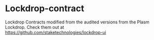 # Lockdrop-contract

Lockdrop Contracts modified from the audited versions from the Plasm Lockdrop.
Check them out at
https://github.com/staketechnologies/lockdrop-ui
